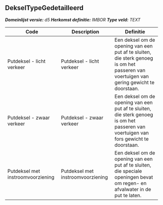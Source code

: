 ﻿## DekselTypeGedetailleerd

*__Domeinlijst versie:__ d5*
*__Herkomst definitie:__ IMBOR*
*__Type veld:__ TEXT*

|__Code__ |__Description__ |__Definitie__	|
|	---	|	---	|   ---	| 
| Putdeksel - licht verkeer | Putdeksel - licht verkeer | Een deksel om de opening van een put af te sluiten, die sterk genoeg is om het passeren van voertuigen van gering gewicht te doorstaan. |
| Putdeksel - zwaar verkeer | Putdeksel - zwaar verkeer | Een deksel om de opening van een put af te sluiten, die sterk genoeg is om het passeren van voertuigen van fors gewicht te doorstaan. |
| Putdeksel met instroomvoorziening | Putdeksel met instroomvoorziening | Een deksel om de opening van een put af te sluiten, die speciale openingen bevat om regen- en afvalwater in de put te laten. |
